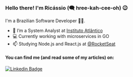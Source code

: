 ### Hello there! I'm Ricássio (🗨 hree-kah-cee-oh) 😉

I'm a Brazilian Software Developer 👨‍💻. 

- 🔭 I’m a System Analyst at [Instituto Atlântico](https://www.atlantico.com.br)
- 💻 Currently working with microservices in GO
- 📫 Studying Node.js and React.js at [@RocketSeat](https://github.com/RocketSeat)

#### You can find me (and read some of my articles) on:
[![Linkedin Badge](https://img.shields.io/badge/-LinkedIn-blue?style=flat-square&logo=Linkedin&logoColor=white&link=https://www.linkedin.com/in/ricassiocosta/)](https://www.linkedin.com/in/ricassiocosta/)
